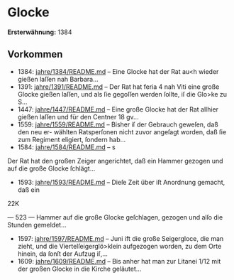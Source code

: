 # Glocke

**Ersterwähnung:** 1384

## Vorkommen
- 1384: [jahre/1384/README.md](../jahre/1384/README.md) – Eine Glocke hat der Rat au<h wieder gießen laſſen
nah Barbara...
- 1391: [jahre/1391/README.md](../jahre/1391/README.md) – Der Rat hat feria 4 nah Viti eine große Glocke
gießen laſſen, und als ſie gegoſſen werden ſollte, iſ die
Glo>ke zu S...
- 1447: [jahre/1447/README.md](../jahre/1447/README.md) – Eine große Glocke hat der Rat allhier gießen laſſen
und für den Centner 18 gv...
- 1559: [jahre/1559/README.md](../jahre/1559/README.md) – Bisher iſ der Gebrauch geweſen, daß den neu er-
wählten Ratsperſonen nicht zuvor angeſagt worden, daß
ſie zum Regiment eligiert, ſondern hab...
- 1584: [jahre/1584/README.md](../jahre/1584/README.md) – s

Der Rat hat den großen Zeiger angerichtet, daß ein
Hammer gezogen und auf die große Glocke ſchlägt...
- 1593: [jahre/1593/README.md](../jahre/1593/README.md) – Dieſe Zeit über iſt Anordnung gemacht, daß ein

22K


— 523 —
Hammer auf die große Glocke geſchlagen, gezogen und alſo
die Stunden gemeldet...
- 1597: [jahre/1597/README.md](../jahre/1597/README.md) – Juni ift die große Seigergloce, die man zieht,
und die Viertelſeigerglö>klein aufgezogen worden, zu dem
Orte hinein, da ſonſt der Aufzug iſ,...
- 1609: [jahre/1609/README.md](../jahre/1609/README.md) – Bis anher hat man zur Litanei 1/12 mit der großen
Glocke in die Kirche geläutet...

